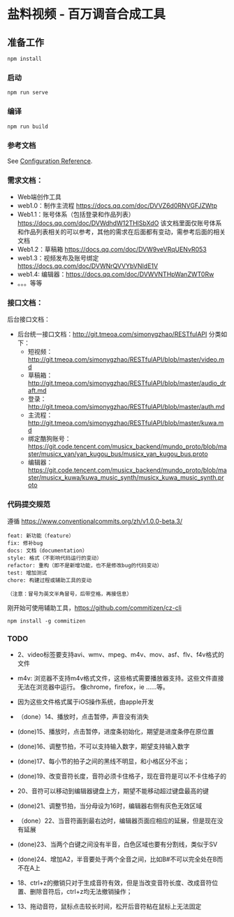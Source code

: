 # 盐料视频 - 百万调音合成工具

## 准备工作
```
npm install
```

### 启动
```
npm run serve
```

### 编译
```
npm run build
```

### 参考文档
See [Configuration Reference](https://cli.vuejs.org/config/).

### 需求文档：
  - Web端创作工具
  - web1.0：制作主流程 https://docs.qq.com/doc/DVVZ6d0RNVGFJZWtp
  - Web1.1：账号体系（包括登录和作品列表）https://docs.qq.com/doc/DVWdhdW12THlSbXdO 该文档里面仅账号体系和作品列表相关的可以参考，其他的需求在后面都有变动，需参考后面的相关文档
  - Web1.2：草稿箱 https://docs.qq.com/doc/DVW9veVRqUENvR053
  - web1.3：视频发布及账号绑定 https://docs.qq.com/doc/DVWNrQVVYbVNIdE1V
  - web1.4: 编辑器：https://docs.qq.com/doc/DVWVNTHpWanZWT0Rw 
  - 。。。等等

### 接口文档：
  后台接口文档：
  - 后台统一接口文档：http://git.tmeoa.com/simonygzhao/RESTfulAPI
  分类如下：
    - 短视频：http://git.tmeoa.com/simonygzhao/RESTfulAPI/blob/master/video.md
    - 草稿箱： http://git.tmeoa.com/simonygzhao/RESTfulAPI/blob/master/audio_draft.md
    - 登录：http://git.tmeoa.com/simonygzhao/RESTfulAPI/blob/master/auth.md
    - 主流程：http://git.tmeoa.com/simonygzhao/RESTfulAPI/blob/master/kuwa.md
    - 绑定酷狗账号：https://git.code.tencent.com/musicx_backend/mundo_proto/blob/master/musicx_yan/yan_kugou_bus/musicx_yan_kugou_bus.proto
    - 编辑器：https://git.code.tencent.com/musicx_backend/mundo_proto/blob/master/musicx_kuwa/kuwa_music_synth/musicx_kuwa_music_synth.proto

### 代码提交规范

遵循 https://www.conventionalcommits.org/zh/v1.0.0-beta.3/
```
feat: 新功能（feature）
fix: 修补bug
docs: 文档（documentation）
style: 格式（不影响代码运行的变动）
refactor: 重构（即不是新增功能，也不是修改bug的代码变动）
test: 增加测试
chore: 构建过程或辅助工具的变动

（注意：冒号为英文半角冒号，后带空格，再接信息）
```
刚开始可使用辅助工具，https://github.com/commitizen/cz-cli
```
npm install -g commitizen
```

### TODO

- 2、video标签要支持avi、wmv、mpeg、m4v、mov、asf、flv、f4v格式的文件
- m4v: 浏览器不支持m4v格式文件，这些格式需要播放器支持。这些文件直接无法在浏览器中运行。 像chrome，firefox，ie ......等。
- 因为这些文件格式属于iOS操作系统，由apple开发

- （done）14、播放时，点击暂停，声音没有消失 
- (done)15、播放时，点击暂停，进度条初始化，期望是进度条停在原位置 
- (done)16、调整节拍，不可以支持输入数字，期望支持输入数字
- (done)17、每小节的拍子之间的黑线不明显，和小格区分不出；
- (done)19、改变音符长度，音符必须卡住格子，现在音符是可以不卡住格子的 
- 20、音符可以移动到编辑器键盘上方，期望不能移动超过键盘最高的键 
-  (done)21、调整节拍，当分母设为16时，编辑器右侧有灰色无效区域
- （done）22、当音符画到最右边时，编辑器页面应相应的延展，但是现在没有延展 
- (done)23、当两个白键之间没有半音，白色区域也要有分割线，类似于SV 
- (done)24、增加A2，半音要处于两个全音之间，比如B#不可以完全处在B而不在A上 


- 18、ctrl+z的撤销只对于生成音符有效，但是当改变音符长度、改成音符位置、删除音符后，ctrl+z均无法撤销操作；
- 13、拖动音符，鼠标点击较长时间，松开后音符粘在鼠标上无法固定